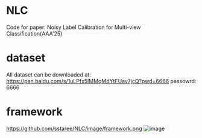 # NLC
Code for paper: Noisy Label Calibration for Multi-view Classification(AAA'25)
# dataset
All dataset can be downloaded at: https://pan.baidu.com/s/1uLPfx5lMMqMdYtFUav7jcQ?pwd=6666 passowrd: 6666 
# framework
https://github.com/sstaree/NLC/image/framework.png
![image](https://github.com/sstaree/NLC/image/framework.png)
